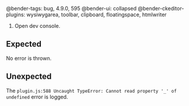 @bender-tags: bug, 4.9.0, 595
@bender-ui: collapsed
@bender-ckeditor-plugins: wysiwygarea, toolbar, clipboard, floatingspace, htmlwriter

1. Open dev console.

## Expected

No error is thrown.

## Unexpected

The `plugin.js:588 Uncaught TypeError: Cannot read property '_' of undefined` error is logged.
